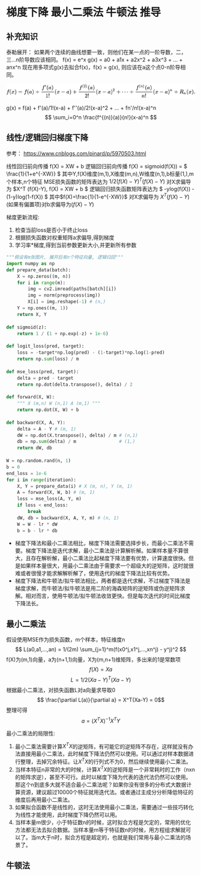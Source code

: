 # 梯度下降 最小二乘法 牛顿法 推导

## 补充知识
泰勒展开：
如果两个连续的曲线想要一致，则他们在某一点的一阶导数，二，三...n阶导数应该相同。
f(x) = e^x
g(x) = a0 + a1x + a2x^2 + a3x^3 + ... + anx^n
现在用多项式g(x)去拟合f(x)，f(x) = g(x), 则应该在a这个点0-n阶导相同。

![20200606_182218_35](assets/20200606_182218_35.png)

g(x) = f(a) + f'(a)/1!(x-a) + f''(a)/2!(x-a)^2 + ... + fn'/n!(x-a)^n
$$ \sum_i=0^n \frac{f^{(n)}(a)}{n!}(x-a)^n $$

## 线性/逻辑回归梯度下降
参考： https://www.cnblogs.com/pinard/p/5970503.html

线性回归前向传播 f(X) = XW + b
逻辑回归前向传播 f(X) = sigmoid(f(X)) = $ \frac{1}{1+e^{-XW}} $
其中Y,f(X)维度(m,1),X维度(m,n),W维度(n,1),b标量(1,),m个样本,n个特征
MSE损失函数的矩阵表达为 $1/2 (f(X)-Y)^T(f(X)-Y)$
对X求偏导为 $X^T (f(X)-Y), f(X) = XW + b $
逻辑回归损失函数矩阵表达为 $ -ylog(f(X)) - (1-y)log(1-f(X)) $
其中$f(X)=\frac{1}{1-e^{-XW}}$
对X求偏导为 $X^T (f(X)-Y)$
(如果有偏置项)对b求偏导为$(f(X)-Y)$

梯度更新流程:
1. 检查当前loss是否小于终止loss
2. 根据损失函数对权重矩阵a求偏导,得到梯度
3. 学习率*梯度,得到当前参数更新大小,并更新所有参数

```python
"""假设有m张图片, 展开后有n个特征向量, 逻辑归回"""
import numpy as np
def prepare_data(batch):
    X = np.zeros((m, n))
    for i in range(m):
        img = cv2.imread(paths[batch][i])
        img = norm(preprocess(img))
        X[i] = img.reshape(-1) # (n,)
    Y = np.ones((m, 1))
    return X, Y

def sigmoid(z):
    return 1 / (1 + np.exp(-z) + 1e-6)

def logit_loss(pred, target):
    loss = -target*np.log(pred) - (1-target)*np.log(1-pred)
    return np.sum(loss) / m

def mse_loss(pred, target):
    delta = pred - target
    return np.dot(delta.transpose(), delta) / 2

def forward(X, W):
    """ X (m,n) W (n,1) A (m,1) """
    return np.dot(X, W) + b

def backward(X, A, Y):
    delta = A - Y # (m, 1)
    dW = np.dot(X.transpose(), delta) / m # (n,1)
    db = np.sum(delta) / m                # (1,)
    return dW, db

W = np.random.rand(n, 1)
b = 0
end_loss = 1e-6
for i in range(iteration):
    X, Y = prepare_data(i) # X (m, n), Y (m, 1)
    A = forward(X, W, b) # (m, 1)
    loss = mse_loss(A, Y, m)
    if loss < end_loss:
        break
    dW, db = backward(X, A, Y, m) # (n, 1)
    W = W - lr * dW
    b = b - lr * db
```


- 梯度下降法和最小二乘法相比，梯度下降法需要选择步长，而最小二乘法不需要。梯度下降法是迭代求解，最小二乘法是计算解析解。如果样本量不算很大，且存在解析解，最小二乘法比起梯度下降法要有优势，计算速度很快。但是如果样本量很大，用最小二乘法由于需要求一个超级大的逆矩阵，这时就很难或者很慢才能求解解析解了，使用迭代的梯度下降法比较有优势。
- 梯度下降法和牛顿法/拟牛顿法相比，两者都是迭代求解，不过梯度下降法是梯度求解，而牛顿法/拟牛顿法是用二阶的海森矩阵的逆矩阵或伪逆矩阵求解。相对而言，使用牛顿法/拟牛顿法收敛更快。但是每次迭代的时间比梯度下降法长。

## 最小二乘法
假设使用MSE作为损失函数，m个样本，特征维度n
$$ L(a0,a1,...,an) = 1/(2m) \sum_{j=1}^m(f(x0^j,x1^j,...,xn^j) - y^j)^2 $$
f(X)为(m,1)向量，a为(n+1,1)向量，X为(m,n+1)维矩阵，多出来的1是常数项
$$ f(X) = Xa $$
$$ L = 1/2 (Xa-Y)^T(Xa-Y) $$
根据最小二乘法，对损失函数L对a向量求导取0
$$ \frac{\partial L(a)}{\partial a} = X^T(Xa-Y) = 0$$
整理可得
$$ a = (X^T X)^{-1} X^T Y $$

最小二乘法的局限性:
1. 最小二乘法需要计算$X^T X$的逆矩阵，有可能它的逆矩阵不存在，这样就没有办法直接用最小二乘法，此时梯度下降法仍然可以使用。可以通过对样本数据进行整理，去掉冗余特征。让$X^T X$的行列式不为0，然后继续使用最小二乘法。
2. 当样本特征n非常的大的时候，计算$X^T X$的逆矩阵是一个非常耗时的工作（nxn的矩阵求逆），甚至不可行。此时以梯度下降为代表的迭代法仍然可以使用。那这个n到底多大就不适合最小二乘法呢？如果你没有很多的分布式大数据计算资源，建议超过10000个特征就用迭代法。或者通过主成分分析降低特征的维度后再用最小二乘法。
3. 如果拟合函数不是线性的，这时无法使用最小二乘法，需要通过一些技巧转化为线性才能使用，此时梯度下降仍然可以用。
4. 当样本量m很少，小于特征数n的时候，这时拟合方程是欠定的，常用的优化方法都无法去拟合数据。当样本量m等于特征数n的时候，用方程组求解就可以了。当m大于n时，拟合方程是超定的，也就是我们常用与最小二乘法的场景了。

## 牛顿法
